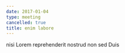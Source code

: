 ```yaml
---
date: 2017-01-04
type: meeting
cancelled: true
title: enim labore
---
```

nisi Lorem reprehenderit nostrud non sed Duis
